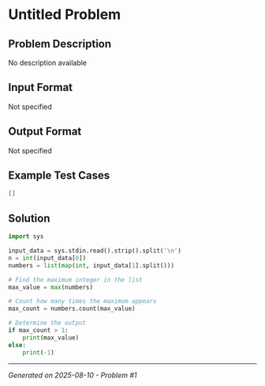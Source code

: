 # Untitled Problem

## Problem Description
No description available

## Input Format
Not specified

## Output Format
Not specified

## Example Test Cases
```json
[]
```

## Solution
```python
import sys

input_data = sys.stdin.read().strip().split('\n')
n = int(input_data[0])
numbers = list(map(int, input_data[1].split()))

# Find the maximum integer in the list
max_value = max(numbers)

# Count how many times the maximum appears
max_count = numbers.count(max_value)

# Determine the output
if max_count > 1:
    print(max_value)
else:
    print(-1)
```

---
*Generated on 2025-08-10 - Problem #1*